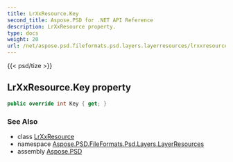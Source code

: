 ```yaml
---
title: LrXxResource.Key
second_title: Aspose.PSD for .NET API Reference
description: LrXxResource property. 
type: docs
weight: 20
url: /net/aspose.psd.fileformats.psd.layers.layerresources/lrxxresource/key/
---
```

{{< psd/tize >}}
## LrXxResource.Key property

```csharp
public override int Key { get; }
```

### See Also

* class [LrXxResource](../)
* namespace [Aspose.PSD.FileFormats.Psd.Layers.LayerResources](../../lrxxresource/)
* assembly [Aspose.PSD](../../../)


